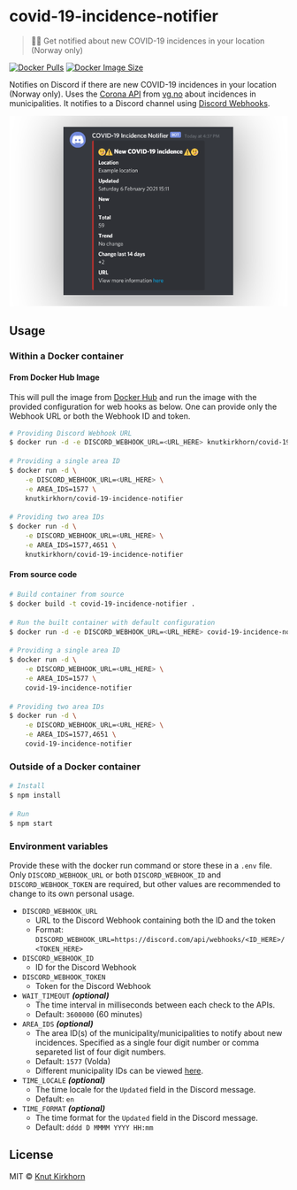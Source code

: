 # covid-19-incidence-notifier
> 🤒⏰ Get notified about new COVID-19 incidences in your location (Norway only)

[![Docker Pulls](https://img.shields.io/docker/pulls/knutkirkhorn/covid-19-incidence-notifier)](https://hub.docker.com/r/knutkirkhorn/covid-19-incidence-notifier) [![Docker Image Size](https://badgen.net/docker/size/knutkirkhorn/covid-19-incidence-notifier)](https://hub.docker.com/r/knutkirkhorn/covid-19-incidence-notifier)

Notifies on Discord if there are new COVID-19 incidences in your location (Norway only). Uses the [Corona API](https://redutv-api.vg.no/corona/v1/) from [vg.no](https://www.vg.no/) about incidences in municipalities. It notifies to a Discord channel using [Discord Webhooks](https://discord.com/developers/docs/resources/webhook).

<div align="center">
	<img src="https://raw.githubusercontent.com/Knutakir/covid-19-incidence-notifier/main/media/top-image.png" alt="COVID-19 incidence notification example">
</div>

## Usage
### Within a Docker container
#### From Docker Hub Image
This will pull the image from [Docker Hub](https://hub.docker.com/) and run the image with the provided configuration for web hooks as below. One can provide only the Webhook URL or both the Webhook ID and token.

```sh
# Providing Discord Webhook URL
$ docker run -d -e DISCORD_WEBHOOK_URL=<URL_HERE> knutkirkhorn/covid-19-incidence-notifier

# Providing a single area ID
$ docker run -d \
    -e DISCORD_WEBHOOK_URL=<URL_HERE> \
    -e AREA_IDS=1577 \
    knutkirkhorn/covid-19-incidence-notifier

# Providing two area IDs
$ docker run -d \
    -e DISCORD_WEBHOOK_URL=<URL_HERE> \
    -e AREA_IDS=1577,4651 \
    knutkirkhorn/covid-19-incidence-notifier
```

#### From source code
```sh
# Build container from source
$ docker build -t covid-19-incidence-notifier .

# Run the built container with default configuration
$ docker run -d -e DISCORD_WEBHOOK_URL=<URL_HERE> covid-19-incidence-notifier

# Providing a single area ID
$ docker run -d \
    -e DISCORD_WEBHOOK_URL=<URL_HERE> \
    -e AREA_IDS=1577 \
    covid-19-incidence-notifier

# Providing two area IDs
$ docker run -d \
    -e DISCORD_WEBHOOK_URL=<URL_HERE> \
    -e AREA_IDS=1577,4651 \
    covid-19-incidence-notifier
```

### Outside of a Docker container
```sh
# Install
$ npm install

# Run
$ npm start
```

### Environment variables
Provide these with the docker run command or store these in a `.env` file. Only `DISCORD_WEBHOOK_URL` or both `DISCORD_WEBHOOK_ID` and `DISCORD_WEBHOOK_TOKEN` are required, but other values are recommended to change to its own personal usage.

- `DISCORD_WEBHOOK_URL`
    - URL to the Discord Webhook containing both the ID and the token
    - Format: `DISCORD_WEBHOOK_URL=https://discord.com/api/webhooks/<ID_HERE>/<TOKEN_HERE>`
- `DISCORD_WEBHOOK_ID`
    - ID for the Discord Webhook
- `DISCORD_WEBHOOK_TOKEN`
    - Token for the Discord Webhook
- `WAIT_TIMEOUT` ***(optional)***
    - The time interval in milliseconds between each check to the APIs.
    - Default: `3600000` (60 minutes)
- `AREA_IDS` ***(optional)***
    - The area ID(s) of the municipality/municipalities to notify about new incidences. Specified as a single four digit number or comma separeted list of four digit numbers.
    - Default: `1577` (Volda)
    - Different municipality IDs can be viewed [here](https://redutv-api.vg.no/corona/v1/areas/municipalities/).
- `TIME_LOCALE` ***(optional)***
    - The time locale for the `Updated` field in the Discord message.
    - Default: `en`
- `TIME_FORMAT` ***(optional)***
    - The time format for the `Updated` field in the Discord message.
    - Default: `dddd D MMMM YYYY HH:mm`

## License
MIT © [Knut Kirkhorn](https://github.com/Knutakir/covid-19-incidence-notifier/blob/main/LICENSE)
